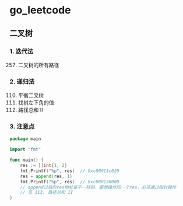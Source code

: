 # go_leetcode

## 二叉树
### 1. 迭代法
257. 二叉树的所有路径



### 2. 递归法
110. 平衡二叉树
513. 找树左下角的值
113. 路径总和 II

### 3. 注意点
```go
package main

import "fmt"

func main() {
	res := []int{1, 2}
	fmt.Printf("%p", res)  // 0xc00011c020
	res = append(res, 1)
	fmt.Printf("%p", res)  // 0xc000130000
	// append过后的res地址是不一样的，要想操作同一个res，必须通过指针操作
	// 见 113. 路径总和 II
}
```

